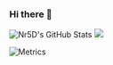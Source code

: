 ### Hi there 👋

<!--
**Nr5D/Nr5D** is a ✨ _special_ ✨ repository because its `README.md` (this file) appears on your GitHub profile.

Here are some ideas to get you started:

- 🔭 I’m currently working on ...
- 🌱 I’m currently learning ...
- 👯 I’m looking to collaborate on ...
- 🤔 I’m looking for help with ...
- 💬 Ask me about ...
- 📫 How to reach me: ...
- 😄 Pronouns: ...
- ⚡ Fun fact: ...
-->

<img src="https://github-readme-stats.vercel.app/api?username=Nr5D&show_icons=true&include_all_commits=true&theme=tokyonight" alt="Nr5D's GitHub Stats" />&nbsp;<img src="https://github-readme-stats.vercel.app/api/top-langs/?username=Nr5D&layout=compact&theme=tokyonight" />

![Metrics](https://github.com/Nr5D/Nr5D/raw/main/github-metrics.svg)
